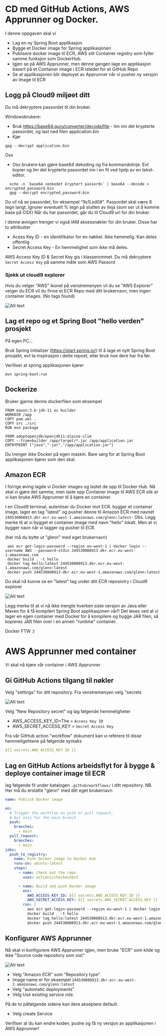 # CD med GitHub Actions, AWS Apprunner og Docker.

I denne oppgaven skal vi 

* Lag en ny Spring Boot applikasjon 
* Bygge et Docker image for Spring applikasjonen
* Publisere docker image til ECR, AWS sitt Container registry som fyller samme funksjon som DockerHub. 
* Igjen se på AWS Apprunner, men denne gangen lage en applikasjon basert på et Container image i ECR istedet for et GitHub Repo
* Se at applikasjonen blir deployet av Apprunner når vi pusher ny versjon av Image til ECR

## Logg på Cloud9 miljøet ditt

Du må dekryptere passordet til din bruker. 

Windowsbrukere:

* Bruk https://base64.guru/converter/decode/file - lim inn det krypterte passordet, og last ned filen application.bin
* Kjør

```
gpg --decrypt application.bin
```

Osx

* Osx brukere kan gjøre base64 dekoding og fra kommandolinje. Evt kopier og lim det krypterte passordet inn i en fil
  ved hjelp av en tekst-editor.

```
  echo -n `base64 <enkodet kryptert passord>` | base64 --decode > encrypted_password.bin
  gpg --decrypt encrypted_password.bin
```

Du vil nå se passordet, for eksempel "9s1Lsd0#". Passordet skal være 8 tegn langt. Ignorer eventuelt % tegn på slutten av linja (som ser ut å komme base på OSX)
Når du har passordet, går du til Cloud9 url for din bruker.

I denne øvingen trenger vi også IAM aksessnøkler for din bruker. Disse har to attributter

* Acess Key ID - en identifikator for en nøkkel. Ikke hemmelig. Kan deles offentlig
* Secret Access Key - En hemmelighet som ikke må deles.

AWS Access Key ID & Secret Key gis i klasserommet. Du må dekryptere ```Secret Access Key``` på samme måte som AWS Passord

### Sjekk ut cloud9 explorer

Hvis du velger "AWS" ikonet på venstremenyen vil du se "AWS Explorer" velger du ECR vil du finne et ECR Repo med ditt brukernavn,
men ingen container images. (No tags found)

![Alt text](img/6.png  "a title")

## Lag et repo og et Spring Boot "hello verden" prosjekt

På egen PC...

Bruk Spring Initializer (https://start.spring.io/)  til å lage et nytt Spring Boot prosjekt, evt ta inspirasjon i dette repoet, 
eller bruk noe dere har fra før. 

Verifiser at spring applikasjonen kjører

```shell
mvn spring-boot:run
```

## Dockerize 

Bruker gjerne denne dockerfilen som eksempel 

```
FROM maven:3.6-jdk-11 as builder
WORKDIR /app
COPY pom.xml .
COPY src ./src
RUN mvn package

FROM adoptopenjdk/openjdk11:alpine-slim
COPY --from=builder /app/target/*.jar /app/application.jar
ENTRYPOINT ["java","-jar","/app/application.jar"]
```

Du trenger ikke Docker på egen maskin. Bare sørg for at Spring Boot applikasjonen kjører som den skal.

## Amazon ECR

I forrige øving lagde vi Docker images og lastet de opp til Docker Hub. Nå skal vi gjøre det samme, men laste opp Container image til 
AWS ECR slik at vi kan bruke AWS Apprunner til å kjøre en container. 

I en Cloud9 terminal, autentiser du Docker mot ECR. bygger et container image, lager en tag "latest" og pusher denne til 
Amazon ECR med navnet ```244530008913.dkr.ecr.eu-west-1.amazonaws.com/glenn:latest```- Obs. Legg merke til at vi bygget et container image
med navn "hello" lokalt. Men at vi bygger navn når vi tagger og pusher til ECR.

(her må du bytte ut "glenn" med eget brukernavn)
```shell
 aws ecr get-login-password --region eu-west-1 | docker login --username AWS --password-stdin 244530008913.dkr.ecr.eu-west-1.amazonaws.com
 docker build . -t hello
 docker tag hello:latest 244530008913.dkr.ecr.eu-west-1.amazonaws.com/glenn:latest
 docker push 244530008913.dkr.ecr.eu-west-1.amazonaws.com/glenn:latest
```
Du skal nå kunne se en "latest" tag under ditt ECR reposiotry i Cloud9 explorer 

![Alt text](img/6.png  "a title")

Legg merke til at vi nå ikke trengte hverken siste versjon av Java eller Maven for å få kompilert Spring Boot applikasjonen vår!!
Det løses ved at vi lager en egen container med Docker for å kompilere og bygge JAR filen, så kopieres JAR filen over i en annen
"runtime" container. 

Docker FTW :)

# AWS Apprunner med container 

Vi skal nå kjøre vår container i AWS Apprunner 

## Gi GitHub Actions tilgang til nøkler

Velg "settings" for ditt repository. Fra venstremenyen velg "secrets

![Alt text](img/2.png  "a title")

Velg "New Repository secret" og lag følgende hemmeligheter

* AWS_ACCESS_KEY_ID=The = ```Access Key ID``` 
* AWS_SECRET_ACCESS_KEY = ```Secret Access Key```

Fra vår GitHub action "workflow" dokument kan vi referere til disse hemmeligehtene på  følgende syntaks

```yaml
${{ secrets.AWS_ACCESS_KEY_ID }}
```

## Lag en GitHub Actions arbeidsflyt for å bygge & deploye container image til ECR 

lag følgende fil under katalogen ```.github/workflows/``` i ditt repository. NB. Her må du erstatte "glenn" 
med ditt eget brukernavn

```yaml
name: Publish Docker image

on:
  # Trigger the workflow on push or pull request,
  # but only for the main branch
  push:
    branches:
      - main
  pull_request:
    branches:
      - main
jobs:
  push_to_registry:
    name: Push Docker image to Docker Hub
    runs-on: ubuntu-latest
    steps:
      - name: Check out the repo
        uses: actions/checkout@v2

      - name: Build and push Docker image
        env:
          AWS_ACCESS_KEY_ID: ${{ secrets.AWS_ACCESS_KEY_ID }}
          AWS_SECRET_ACCESS_KEY: ${{ secrets.AWS_SECRET_ACCESS_KEY }}
        run: |
          aws ecr get-login-password --region eu-west-1 | docker login --username AWS --password-stdin 244530008913.dkr.ecr.eu-west-1.amazonaws.com
          docker build . -t hello
          docker tag hello:latest 244530008913.dkr.ecr.eu-west-1.amazonaws.com/glenn:latest
          docker push 244530008913.dkr.ecr.eu-west-1.amazonaws.com/glenn:latest
```

## Konfigurer AWS Apprunner

Nå skal vi konfigurere AWS Apprunner igjen, men bruke "ECR" som kilde og ikke "Source code repository som sist"

![Alt text](img/5.png  "a title")

* Velg "Amazon ECR" som "Repository type"
* Image name er for eksempel ```244530008913.dkr.ecr.eu-west-1.amazonaws.com/glenn:latest```
* Velg "automatic deployments"
* Velg Use existing service role.

På de to påfølgende sidene kan dere akseptere default.

* Velg create Service

Verifiser at du kan endre koden, pushe og få ny versjon av applikasjonen i AWS Apprunner!








